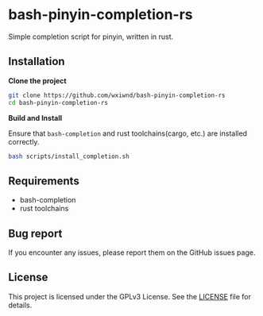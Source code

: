 # bash-pinyin-completion-rs
Simple completion script for pinyin, written in rust. 

## Installation
**Clone the project**
```bash
git clone https://github.com/wxiwnd/bash-pinyin-completion-rs
cd bash-pinyin-completion-rs
```

**Build and Install**

Ensure that `bash-completion` and rust toolchains(cargo, etc.) are installed correctly.

```bash
bash scripts/install_completion.sh
```

## Requirements
- bash-completion
- rust toolchains

## Bug report
If you encounter any issues, please report them on the GitHub issues page.

## License
This project is licensed under the GPLv3 License. See the [LICENSE](./LICENSE) file for details.